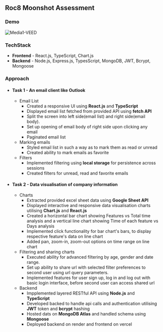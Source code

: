 ## Roc8 Moonshot Assessment

### Demo
![Media1-VEED](https://github.com/user-attachments/assets/63af5c01-b8f3-42c1-9756-9fdaba1a82f1)

### TechStack

- **Frontend** - React.js, TypeScript, Chart.js
- **Backend** - Node.js, Express.js, TypesScript, MongoDB, JWT, Bcrypt, Mongoose

### Approach

- #### Task 1 - An email client like Outlook
  - Email List
    - Created a responsive UI using **React.js** and **TypeScript**
    - Displayed email list fetched from provided API using **fetch API**
    - Split the screen into left side(email list) and right side(email body).
    - Set up opening of email body of right side upon clicking any email
    - Paginated email list
  - Marking emails
    - Styled email list in such a way as to mark them as read or unread
    - Created ability to mark emails as favorite
  - Filters
    - Implemented filtering using **local storage** for persistence across sessions
    - Created filters for unread, read and favorite emails
- #### Task 2 - Data visualisation of company information
    - Charts
        - Extracted provided excel sheet data using **Google Sheet API**
        - Displayed interactive and responsive data visualisation charts utilising **Chart.js** and **React.js**
        - Created a horizontal bar chart showing Features vs Total time analysis and a vertical line chart showing Time of each feature vs Days analysis
        - Implemented click functionality for bar chart's bars, to display respective feature's data on line chart
        - Added pan, zoom-in, zoom-out options on time range on line chart
    - Filtering and sharing charts
        - Executed ability for advanced filtering by age, gender and date range.
        - Set up ability to share url with selected filter preferences to second user using url query parameters.
        - Implemented features for user sign up, log in and log out with basic login interface, before second user can access shared url
    - Backend
        - Impplemented layered RESTful API using **Node.js** and **TypeScript**
        - Developed backed to handle api calls and authentication utilising **JWT** token and **bcrypt** hashing
        - Hosted dats on **MongoDB Atlas** and handled schema using **Mongoose**
        - Deployed backend on render and frontend on vercel
